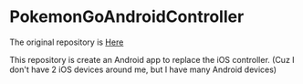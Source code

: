 # PokemonGoAndroidController

The original repository is [Here](https://github.com/kahopoon/Pokemon-Go-Controller)

This repository is create an Android app to replace the iOS controller. (Cuz I don't have 2 iOS devices around me, but I have many Android devices)
